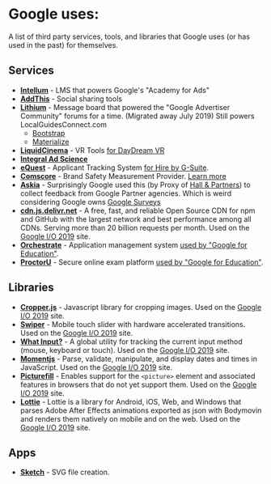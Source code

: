 # Google uses:
A list of third party services, tools, and libraries that Google uses (or has used in the past) for themselves.


## Services
* **[Intellum](https://www.intellum.com/learning-delivery)** - LMS that powers Google's "Academy for Ads"
* **[AddThis](https://www.addthis.com/)** - Social sharing tools
* **[Lithium](https://www.lithium.com/products/online-communities/)** - Message board that powered the "Google Advertiser Community" forums for a time. (Migrated away July 2019) Still powers LocalGuidesConnect.com
  * [Bootstrap](https://getbootstrap.com/)
  * [Materialize](https://materialize.com/)
* **[LiquidCinema](https://liquidcinemavr.com/)** - VR Tools [for DayDream VR](https://liquidcinemavr.com/clients/)
* **[Integral Ad Science](https://integralads.com/uk/news/google-selects-ias-brand-safety-viewability-preferred-measurement-partner/)**
* **[eQuest](https://www.equest.com/)** - Applicant Tracking System [for Hire by G-Suite](https://www.globenewswire.com/news-release/2018/09/11/1569289/0/en/Google-Selects-eQuest-to-Provide-Job-Posting-Distribution-for-its-New-Applicant-Tracking-System-Hire-by-G-Suite.html).
* **[Comscore](https://www.comscore.com)** - Brand Safety Measurement Provider. [Learn more](https://www.comscore.com/Insights/Press-Releases/2017/4/Google-Selects-comScore-as-Brand-Safety-Measurement-Provider?cs_edgescape_cc=CA)
* **[Askia](https://askia.com)** - Surprisingly Google used this (by Proxy of [Hall & Partners](https://www.hallandpartners.com)) to collect feedback from Google Partner agencies. Which is weird considering Google owns [Google Surveys](https://surveys.google.com/)
* **[cdn.js.delivr.net](https://www.jsdelivr.com/)** - A free, fast, and reliable Open Source CDN for npm and GitHub with the largest network and best performance among all CDNs. Serving more than 20 billion requests per month. Used on the [Google I/O 2019](https://events.withgoogle.com/io2019/) site.
* **[Orchestrate](https://onlineapplications.net)** - Application management system [used by "Google for Education"](https://googleedu.onlineapplications.net/app/main/).
* **[ProctorU](https://www.proctoru.com)** - Secure online exam platform [used by "Google for Education"](https://teachercenter.withgoogle.com/certification_faq).

## Libraries
* **[Cropper.js](https://fengyuanchen.github.io/cropperjs/)** - Javascript library for cropping images. Used on the [Google I/O 2019](https://events.withgoogle.com/io2019/) site.
* **[Swiper](http://www.idangero.us/swiper/)** - Mobile touch slider with hardware accelerated transitions.  Used on the [Google I/O 2019](https://events.withgoogle.com/io2019/) site.
* **[What Input?](https://github.com/ten1seven/what-input)** - A global utility for tracking the current input method (mouse, keyboard or touch). Used on the [Google I/O 2019](https://events.withgoogle.com/io2019/) site.
* **[Momentjs](https://momentjs.com/)** - Parse, validate, manipulate, and display dates and times in JavaScript. Used on the [Google I/O 2019](https://events.withgoogle.com/io2019/) site.
* **[Picturefill](http://scottjehl.github.io/picturefill/)** - Enables support for the ``<picture>`` element and associated features in browsers that do not yet support them. Used on the [Google I/O 2019](https://events.withgoogle.com/io2019/) site.
* **[Lottie](http://airbnb.io/lottie/)** - Lottie is a library for Android, iOS, Web, and Windows that parses Adobe After Effects animations exported as json with Bodymovin and renders them natively on mobile and on the web. Used on the [Google I/O 2019](https://events.withgoogle.com/io2019/) site.

## Apps
* **[Sketch](https://www.sketch.com/)** - SVG file creation.
